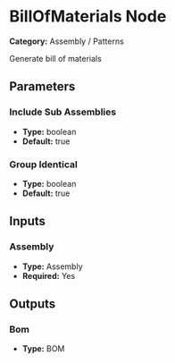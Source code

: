 
# BillOfMaterials Node

**Category:** Assembly / Patterns

Generate bill of materials

## Parameters


### Include Sub Assemblies
- **Type:** boolean
- **Default:** true





### Group Identical
- **Type:** boolean
- **Default:** true





## Inputs


### Assembly
- **Type:** Assembly
- **Required:** Yes



## Outputs


### Bom
- **Type:** BOM




